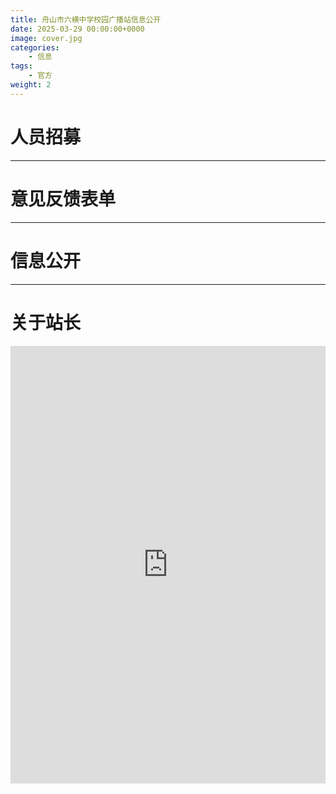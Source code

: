 ```yaml
---
title: 舟山市六横中学校园广播站信息公开
date: 2025-03-29 00:00:00+0000
image: cover.jpg
categories:
    - 信息
tags:
    - 官方
weight: 2
---
```


# 人员招募

<script type='text/javascript' src='https://www.wjx.top/handler/jqemed.ashx?activity=mo3D0Me&width=760&source=iframe'></script>

---

# 意见反馈表单

<script type='text/javascript' src='https://www.wjx.cn/handler/jqemed.ashx?activity=wWKyxca&width=750&source=iframe'></script>

---

# 信息公开

---

# 关于站长

<iframe src="https://aboutme.lao-shui.top" frameborder="0" width="100%" height="700"></iframe>
